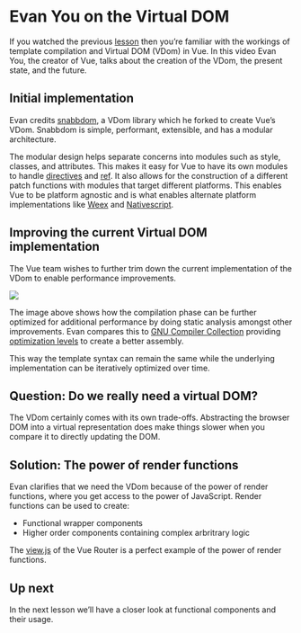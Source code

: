 # Evan You on the Virtual DOM

If you watched the previous [lesson](https://www.vuemastery.com/courses/advanced-components/template-compilation) then you’re familiar with the workings of template compilation and Virtual DOM (VDom) in Vue. In this video Evan You, the creator of Vue, talks about the creation of the VDom, the present state, and the future.

## Initial implementation

Evan credits [snabbdom](https://github.com/snabbdom/snabbdom), a VDom library which he forked to create Vue’s VDom. Snabbdom is simple, performant, extensible, and has a modular architecture.

The modular design helps separate concerns into modules such as style, classes, and attributes. This makes it easy for Vue to have its own modules to handle [directives](https://github.com/vuejs/vue/blob/dev/src/core/vdom/modules/directives.js) and [ref](https://github.com/vuejs/vue/blob/dev/src/core/vdom/modules/ref.js). It also allows for the construction of a different patch functions with modules that target different platforms. This enables Vue to be platform agnostic and is what enables alternate platform implementations like [Weex](https://weex.incubator.apache.org/) and [Nativescript](https://www.nativescript.org/vue).

## Improving the current Virtual DOM implementation

The Vue team wishes to further trim down the current implementation of the VDom to enable performance improvements.

![](https://firebasestorage.googleapis.com/v0/b/vue-mastery.appspot.com/o/flamelink%2Fmedia%2F1578375667417_0.png?alt=media&token=6de37b1c-64ef-42dd-a722-9ca9c9704d07)

The image above shows how the compilation phase can be further optimized for additional performance by doing static analysis amongst other improvements. Evan compares this to [GNU Compiler Collection](https://gcc.gnu.org/) providing [optimization levels](https://gcc.gnu.org/onlinedocs/gnat_ugn/Optimization-Levels.html) to create a better assembly.

This way the template syntax can remain the same while the underlying implementation can be iteratively optimized over time.

## Question: Do we really need a virtual DOM?

The VDom certainly comes with its own trade-offs. Abstracting the browser DOM into a virtual representation does make things slower when you compare it to directly updating the DOM.

## Solution: The power of render functions

Evan clarifies that we need the VDom because of the power of render functions, where you get access to the power of JavaScript. Render functions can be used to create:

* Functional wrapper components
* Higher order components containing complex arbritrary logic

The [view.js](https://github.com/vuejs/vue-router/blob/dev/src/components/view.js) of the Vue Router is a perfect example of the power of render functions.

## Up next

In the next lesson we’ll have a closer look at functional components and their usage.